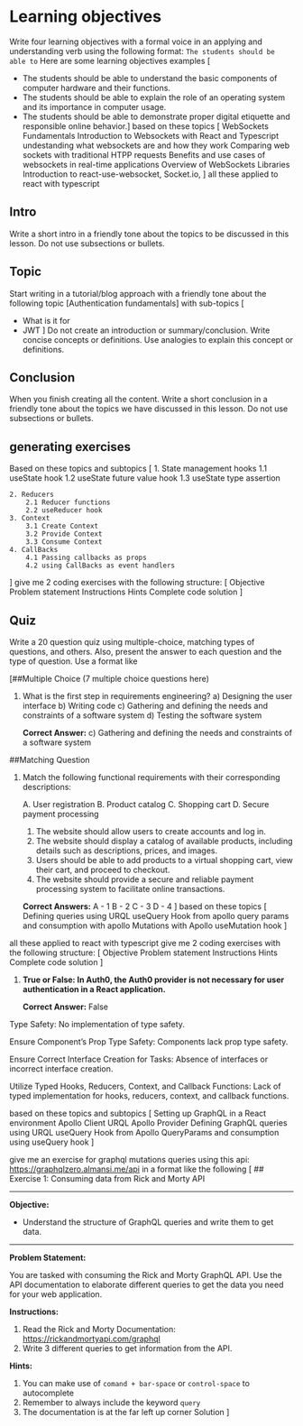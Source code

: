 # Learning objectives
Write four learning objectives with a formal voice in an applying and understanding verb using the following format: `The students should be able to`
Here are some learning objectives examples [

- The students should be able to understand the basic components of computer hardware and their functions.
- The students should be able to explain the role of an operating system and its importance in computer usage.
- The students should be able to demonstrate proper digital etiquette and responsible online behavior.]
based on these topics [
WebSockets Fundamentals
    Introduction to Websockets with React and Typescript
        undestanding what websockets are and how they work
        Comparing web sockets with traditional HTPP requests
        Benefits and use cases of websockets in real-time applications
    Overview of WebSockets Libraries
        Introduction to react-use-websocket, Socket.io, 
] all these applied to react with typescript


## Intro
Write a short intro in a friendly tone about the topics to be discussed in this lesson. Do not use subsections or bullets.

## Topic
Start writing in a tutorial/blog approach with a friendly tone about the following topic [Authentication fundamentals] with sub-topics [
- What is it for
- JWT
] Do not create an introduction or summary/conclusion. Write concise concepts or definitions. Use analogies to explain this concept or definitions.

## Conclusion
When you finish creating all the content. Write a short conclusion in a friendly tone about the topics we have discussed in this lesson. Do not use subsections or bullets.



## generating exercises
Based on these topics and subtopics [ 
    1. State management hooks
        1.1 useState hook
        1.2 useState future value hook
        1.3 useState type assertion

    2. Reducers
        2.1 Reducer functions
        2.2 useReducer hook
    3. Context
        3.1 Create Context
        3.2 Provide Context
        3.3 Consume Context
    4. CallBacks
        4.1 Passing callbacks as props
        4.2 using CallBacks as event handlers
] give me 2 coding exercises with the following structure:
[
    Objective
    Problem statement
    Instructions
    Hints
    Complete code solution
]



## Quiz
Write a 20 question quiz using multiple-choice, matching types of questions, and others.
Also, present the answer to each question and the type of question. Use a format like

[##Multiple Choice (7 multiple choice questions here)

1. What is the first step in requirements engineering?
a) Designing the user interface
b) Writing code
c) Gathering and defining the needs and constraints of a software system
d) Testing the software system

    **Correct Answer:**
    c) Gathering and defining the needs and constraints of a software system

##Matching Question

1. Match the following functional requirements with their corresponding descriptions:

    A. User registration
    B. Product catalog
    C. Shopping cart
    D. Secure payment processing

    1. The website should allow users to create accounts and log in.
    2. The website should display a catalog of available products, including details such as descriptions, prices, and images.
    3. Users should be able to add products to a virtual shopping cart, view their cart, and proceed to checkout.
    4. The website should provide a secure and reliable payment processing system to facilitate online transactions.

    **Correct Answers:**
    A - 1
    B - 2
    C - 3
    D - 4
    ]
based on these topics [
   Defining queries using URQL
   useQuery Hook from apollo
   query params and consumption with apollo
   Mutations with Apollo
   useMutation hook
] 

all these applied to react with typescript give me 2 coding exercises with the following structure:
[
    Objective
    Problem statement
    Instructions
    Hints
    Complete code solution
]




1. **True or False: In Auth0, the Auth0 provider is not necessary for user authentication in a React application.**
    
    **Correct Answer:**
    False




Type Safety: 
    No implementation of type safety.

Ensure Component’s Prop Type Safety: 
     Components lack prop type safety.

Ensure Correct Interface Creation for Tasks: 
    Absence of interfaces or incorrect interface creation.
    
Utilize Typed Hooks, Reducers, Context, and Callback Functions: 
    Lack of typed implementation for hooks, reducers, context, and callback functions.




based on these topics and subtopics [
    Setting up GraphQL in a React environment
        Apollo Client
        URQL 
        Apollo Provider
        Defining GraphQL queries using URQL
        useQuery Hook from Apollo
        QueryParams and consumption using useQuery hook
]



give me an exercise for graphql mutations queries using this api: https://graphqlzero.almansi.me/api in a format like the following [
    ## Exercise 1:  Consuming data from Rick and Morty API

---

**Objective:**

- Understand the structure of GraphQL queries and write them to get data.

---

**Problem Statement:**

You are tasked with consuming the Rick and Morty GraphQL API. Use the API documentation to elaborate different queries to get the data you need for your web application.

**Instructions:**

1. Read the Rick and Morty Documentation: https://rickandmortyapi.com/graphql
2. Write 3 different queries to get information from the API.

**Hints:**

1. You can make use of `comand + bar-space` or `control-space` to autocomplete
2. Remember to always include the keyword `query`
3. The documentation is at the far left up corner
Solution
]